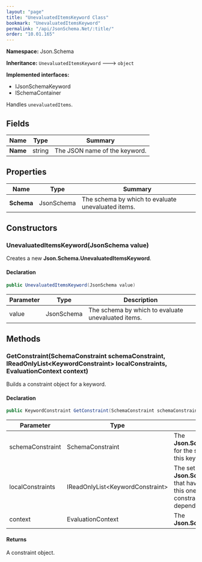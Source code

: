 ```yaml
---
layout: "page"
title: "UnevaluatedItemsKeyword Class"
bookmark: "UnevaluatedItemsKeyword"
permalink: "/api/JsonSchema.Net/:title/"
order: "10.01.165"
---
```

**Namespace:** Json.Schema

**Inheritance:**
`UnevaluatedItemsKeyword`
 🡒 
`object`

**Implemented interfaces:**

- IJsonSchemaKeyword
- ISchemaContainer

Handles `unevaluatedItems`.

## Fields

| Name | Type | Summary |
|---|---|---|
| **Name** | string | The JSON name of the keyword. |

## Properties

| Name | Type | Summary |
|---|---|---|
| **Schema** | JsonSchema | The schema by which to evaluate unevaluated items. |

## Constructors

### UnevaluatedItemsKeyword(JsonSchema value)

Creates a new **Json.Schema.UnevaluatedItemsKeyword**.

#### Declaration

```c#
public UnevaluatedItemsKeyword(JsonSchema value)
```

| Parameter | Type | Description |
|---|---|---|
| value | JsonSchema | The schema by which to evaluate unevaluated items. |


## Methods

### GetConstraint(SchemaConstraint schemaConstraint, IReadOnlyList\<KeywordConstraint\> localConstraints, EvaluationContext context)

Builds a constraint object for a keyword.

#### Declaration

```c#
public KeywordConstraint GetConstraint(SchemaConstraint schemaConstraint, IReadOnlyList<KeywordConstraint> localConstraints, EvaluationContext context)
```

| Parameter | Type | Description |
|---|---|---|
| schemaConstraint | SchemaConstraint | The **Json.Schema.SchemaConstraint** for the schema object that houses this keyword. |
| localConstraints | IReadOnlyList\<KeywordConstraint\> | The set of other **Json.Schema.KeywordConstraint**s that have been processed prior to this one. Will contain the constraints for keyword dependencies. |
| context | EvaluationContext | The **Json.Schema.EvaluationContext**. |


#### Returns

A constraint object.

